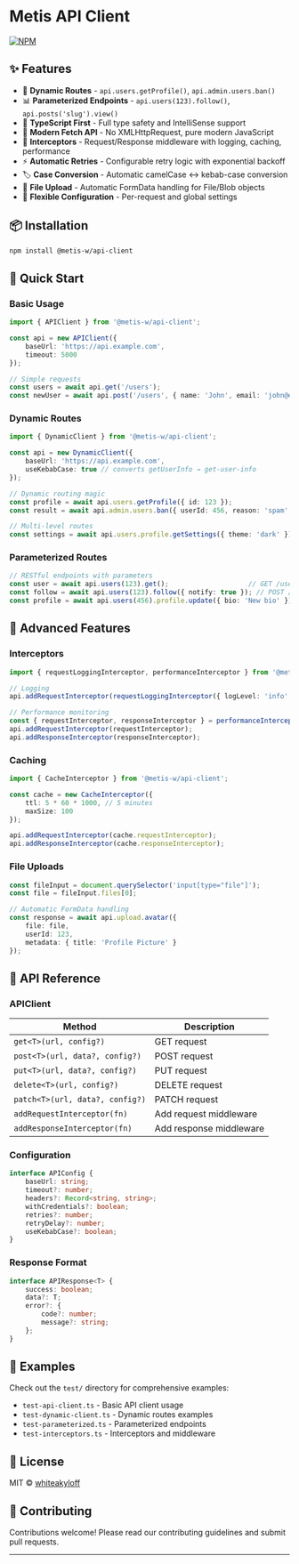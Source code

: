 # Metis API Client

[![NPM](https://nodei.co/npm/@metis-w/api-client.png)](https://npmjs.com/package/@metis-w/api-client)

## ✨ Features

- 🎯 **Dynamic Routes** - `api.users.getProfile()`, `api.admin.users.ban()`
- 📊 **Parameterized Endpoints** - `api.users(123).follow()`, `api.posts('slug').view()`
- 🔧 **TypeScript First** - Full type safety and IntelliSense support
- 🚀 **Modern Fetch API** - No XMLHttpRequest, pure modern JavaScript
- 🔄 **Interceptors** - Request/Response middleware with logging, caching, performance
- ⚡ **Automatic Retries** - Configurable retry logic with exponential backoff
- 🏷️ **Case Conversion** - Automatic camelCase ↔ kebab-case conversion
- 📁 **File Upload** - Automatic FormData handling for File/Blob objects
- 🎨 **Flexible Configuration** - Per-request and global settings

## 📦 Installation

```bash
npm install @metis-w/api-client
```

## 🚀 Quick Start

### Basic Usage

```typescript
import { APIClient } from '@metis-w/api-client';

const api = new APIClient({
    baseUrl: 'https://api.example.com',
    timeout: 5000
});

// Simple requests
const users = await api.get('/users');
const newUser = await api.post('/users', { name: 'John', email: 'john@example.com' });
```

### Dynamic Routes

```typescript
import { DynamicClient } from '@metis-w/api-client';

const api = new DynamicClient({
    baseUrl: 'https://api.example.com',
    useKebabCase: true // converts getUserInfo → get-user-info
});

// Dynamic routing magic
const profile = await api.users.getProfile({ id: 123 });
const result = await api.admin.users.ban({ userId: 456, reason: 'spam' });

// Multi-level routes
const settings = await api.users.profile.getSettings({ theme: 'dark' });
```

### Parameterized Routes

```typescript
// RESTful endpoints with parameters
const user = await api.users(123).get();                    // GET /users/123
const follow = await api.users(123).follow({ notify: true }); // POST /users/123/follow
const profile = await api.users(456).profile.update({ bio: 'New bio' }); // POST /users/456/profile/update
```

## 🔧 Advanced Features

### Interceptors

```typescript
import { requestLoggingInterceptor, performanceInterceptor } from '@metis-w/api-client';

// Logging
api.addRequestInterceptor(requestLoggingInterceptor({ logLevel: 'info' }));

// Performance monitoring
const { requestInterceptor, responseInterceptor } = performanceInterceptor();
api.addRequestInterceptor(requestInterceptor);
api.addResponseInterceptor(responseInterceptor);
```

### Caching

```typescript
import { CacheInterceptor } from '@metis-w/api-client';

const cache = new CacheInterceptor({ 
    ttl: 5 * 60 * 1000, // 5 minutes
    maxSize: 100 
});

api.addRequestInterceptor(cache.requestInterceptor);
api.addResponseInterceptor(cache.responseInterceptor);
```

### File Uploads

```typescript
const fileInput = document.querySelector('input[type="file"]');
const file = fileInput.files[0];

// Automatic FormData handling
const response = await api.upload.avatar({
    file: file,
    userId: 123,
    metadata: { title: 'Profile Picture' }
});
```

## 📝 API Reference

### APIClient

| Method | Description |
|--------|-------------|
| `get<T>(url, config?)` | GET request |
| `post<T>(url, data?, config?)` | POST request |
| `put<T>(url, data?, config?)` | PUT request |
| `delete<T>(url, config?)` | DELETE request |
| `patch<T>(url, data?, config?)` | PATCH request |
| `addRequestInterceptor(fn)` | Add request middleware |
| `addResponseInterceptor(fn)` | Add response middleware |

### Configuration

```typescript
interface APIConfig {
    baseUrl: string;
    timeout?: number;
    headers?: Record<string, string>;
    withCredentials?: boolean;
    retries?: number;
    retryDelay?: number;
    useKebabCase?: boolean;
}
```

### Response Format

```typescript
interface APIResponse<T> {
    success: boolean;
    data?: T;
    error?: {
        code?: number;
        message?: string;
    };
}
```

## 🧪 Examples

Check out the `test/` directory for comprehensive examples:
- `test-api-client.ts` - Basic API client usage
- `test-dynamic-client.ts` - Dynamic routes examples  
- `test-parameterized.ts` - Parameterized endpoints
- `test-interceptors.ts` - Interceptors and middleware

## 📄 License

MIT © [whiteakyloff](https://github.com/whiteakyloff)

## 🤝 Contributing

Contributions welcome! Please read our contributing guidelines and submit pull requests.

---
